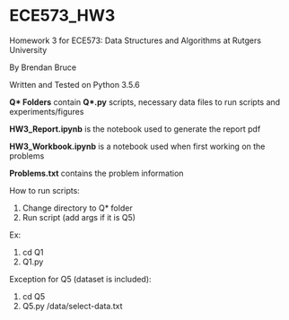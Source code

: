 # ECE573_HW3
Homework 3 for ECE573: Data Structures and Algorithms at Rutgers University

By Brendan Bruce

Written and Tested on Python 3.5.6

**Q\* Folders** contain **Q\*.py** scripts, necessary data files to run scripts and experiments/figures

**HW3_Report.ipynb** is the notebook used to generate the report pdf

**HW3_Workbook.ipynb** is a notebook used when first working on the problems

**Problems.txt** contains the problem information

How to run scripts:
1. Change directory to Q* folder
2. Run script (add args if it is Q5)

Ex: 
1. cd Q1
2. Q1.py 

Exception for Q5 (dataset is included):
1. cd Q5
2. Q5.py /data/select-data.txt